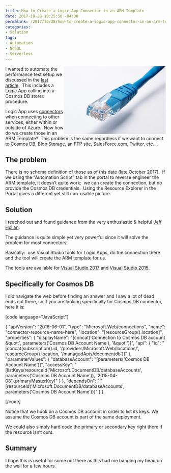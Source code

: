 ```yaml
---
title: How to Create a Logic App Connector in an ARM Template
date: 2017-10-28 19:25:50 -04:00
permalink: /2017/10/28/how-to-create-a-logic-app-connector-in-an-arm-template/
categories:
- Solution
tags:
- Automation
- NoSQL
- Serverless
---
```

<a href="/assets/2017/10/how-to-create-a-logic-app-connector-in-an-arm-template/pexels-photo-4150431.jpg"><img style="border:0 currentcolor;float:right;display:inline;background-image:none;" title="pexels-photo-415043[1]" src="/assets/2017/10/how-to-create-a-logic-app-connector-in-an-arm-template/pexels-photo-4150431_thumb.jpg" alt="pexels-photo-415043[1]" width="320" height="213" align="right" border="0" /></a>I wanted to automate the performance test setup we discussed in the <a href="https://vincentlauzon.com/2017/10/25/cosmos-db-performance-with-geospatial-data/">last article</a>.  This includes a Logic App calling into a Cosmos DB stored procedure.

Logic App uses <a href="https://docs.microsoft.com/en-ca/azure/connectors/apis-list" target="_blank" rel="noopener">connectors</a> when connecting to other services, either within or outside of Azure.  Now how do we create those in an ARM Template?  This problem is the same regardless if we want to connect to Cosmos DB, Blob Storage, an FTP site, SalesForce.com, Twitter, etc.  .

<h2>The problem</h2>

There is no schema definition of those as of this date (late October 2017).  If we using the “Automation Script” tab in the portal to reverse engineer the ARM template, it doesn’t quite work:  we can create the connection, but no provide the Cosmos DB credentials.  Using the Resource Explorer in the Portal gives a different yet still non-usable picture.

<h2>Solution</h2>

I reached out and found guidance from the very enthusiastic &amp; helpful <a href="https://hollan.io/" target="_blank" rel="noopener">Jeff Hollan</a>.

The guidance is quite simple yet very powerful since it will solve the problem for most connectors.

Basically:  use Visual Studio tools for Logic Apps, do the connection there and the tool will create the ARM template for us.

The tools are available for <a href="https://marketplace.visualstudio.com/items?itemName=VinaySinghMSFT.AzureLogicAppsToolsforVisualStudio-18551" target="_blank" rel="noopener">Visual Studio 2017</a> and <a href="https://visualstudiogallery.msdn.microsoft.com/e25ad307-46cf-412e-8ba5-5b555d53d2d9/view/Reviews" target="_blank" rel="noopener">Visual Studio 2015</a>.

<h2>Specifically for Cosmos DB</h2>

I did navigate the web before finding an answer and I saw a lot of dead ends out there, so if you are looking specifically for Cosmos DB connector, here it is:

[code language="JavaScript"]

{
  &quot;apiVersion&quot;: &quot;2016-06-01&quot;,
  &quot;type&quot;: &quot;Microsoft.Web/connections&quot;,
  &quot;name&quot;: &quot;connector-resource-name-here&quot;,
  &quot;location&quot;: &quot;[resourceGroup().location]&quot;,
  &quot;properties&quot;: {
    &quot;displayName&quot;: &quot;[concat('Connection to Cosmos DB account \&quot;', parameters('Cosmos DB Account Name'), '\&quot;')]&quot;,
    &quot;api&quot;: {
      &quot;id&quot;: &quot;[concat(subscription().id, '/providers/Microsoft.Web/locations/', resourceGroup().location, '/managedApis/documentdb')]&quot;
    },
    &quot;parameterValues&quot;: {
      &quot;databaseAccount&quot;: &quot;[parameters('Cosmos DB Account Name')]&quot;,
      &quot;accessKey&quot;: &quot;[listKeys(resourceId('Microsoft.DocumentDB/databaseAccounts', parameters('Cosmos DB Account Name')), '2015-04-08').primaryMasterKey]&quot;
    }
  },
  &quot;dependsOn&quot;: [
    &quot;[resourceId('Microsoft.DocumentDB/databaseAccounts', parameters('Cosmos DB Account Name'))]&quot;
  ]
}

[/code]

Notice that we hook on a Cosmos DB account in order to list its keys.  We assume the Cosmos DB account is part of the same deployment.

We could also simply hard code the primary or secondary key right there if the resource isn’t ours.

<h2>Summary</h2>

I hope this is useful for some out there as this had me banging my head on the wall for a few hours.